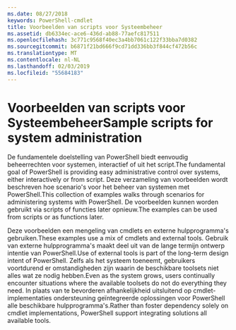 ```yaml
---
ms.date: 08/27/2018
keywords: PowerShell-cmdlet
title: Voorbeelden van scripts voor Systeembeheer
ms.assetid: db6334ec-ace6-436d-ab88-77aefc817511
ms.openlocfilehash: 3c771c9568f40ec3a4bb7061c122f33bba7d0382
ms.sourcegitcommit: b6871f21bd666f9cd71dd336bb3f844cf472b56c
ms.translationtype: MT
ms.contentlocale: nl-NL
ms.lasthandoff: 02/03/2019
ms.locfileid: "55684183"
---
```

# <a name="sample-scripts-for-system-administration"></a><span data-ttu-id="a1366-103">Voorbeelden van scripts voor Systeembeheer</span><span class="sxs-lookup"><span data-stu-id="a1366-103">Sample scripts for system administration</span></span>

<span data-ttu-id="a1366-104">De fundamentele doelstelling van PowerShell biedt eenvoudig beheerrechten voor systemen, interactief of uit het script.</span><span class="sxs-lookup"><span data-stu-id="a1366-104">The fundamental goal of PowerShell is providing easy administrative control over systems, either interactively or from script.</span></span> <span data-ttu-id="a1366-105">Deze verzameling van voorbeelden wordt beschreven hoe scenario's voor het beheer van systemen met PowerShell.</span><span class="sxs-lookup"><span data-stu-id="a1366-105">This collection of examples walks through scenarios for administering systems with PowerShell.</span></span> <span data-ttu-id="a1366-106">De voorbeelden kunnen worden gebruikt via scripts of functies later opnieuw.</span><span class="sxs-lookup"><span data-stu-id="a1366-106">The examples can be used from scripts or as functions later.</span></span>

<span data-ttu-id="a1366-107">Deze voorbeelden een mengeling van cmdlets en externe hulpprogramma's gebruiken.</span><span class="sxs-lookup"><span data-stu-id="a1366-107">These examples use a mix of cmdlets and external tools.</span></span> <span data-ttu-id="a1366-108">Gebruik van externe hulpprogramma's maakt deel uit van de lange termijn ontwerp intentie van PowerShell.</span><span class="sxs-lookup"><span data-stu-id="a1366-108">Use of external tools is part of the long-term design intent of PowerShell.</span></span> <span data-ttu-id="a1366-109">Zelfs als het systeem toeneemt, gebruikers voortdurend er omstandigheden zijn waarin de beschikbare toolsets niet alles wat ze nodig hebben.</span><span class="sxs-lookup"><span data-stu-id="a1366-109">Even as the system grows, users continually encounter situations where the available toolsets do not do everything they need.</span></span> <span data-ttu-id="a1366-110">In plaats van te bevorderen afhankelijkheid uitsluitend op cmdlet-implementaties ondersteuning geïntegreerde oplossingen voor PowerShell alle beschikbare hulpprogramma's.</span><span class="sxs-lookup"><span data-stu-id="a1366-110">Rather than foster dependency solely on cmdlet implementations, PowerShell support integrating solutions all available tools.</span></span>